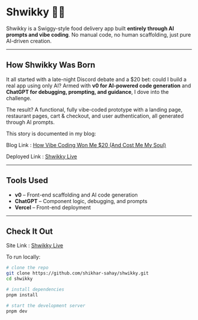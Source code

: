 # Shwikky 🍔🚀

Shwikky is a Swiggy-style food delivery app built **entirely through AI prompts and vibe coding**. No manual code, no human scaffolding, just pure AI-driven creation.

---

## How Shwikky Was Born

It all started with a late-night Discord debate and a $20 bet: could I build a real app using only AI? Armed with **v0 for AI-powered code generation** and **ChatGPT for debugging, prompting, and guidance**, I dove into the challenge.

The result? A functional, fully vibe-coded prototype with a landing page, restaurant pages, cart & checkout, and user authentication, all generated through AI prompts.

This story is documented in my blog:  

Blog Link : [How Vibe Coding Won Me $20 (And Cost Me My Soul)](https://<link-to-blog>)  

Deployed Link : [Shwikky Live](https://<link-to-deployed-website>)

---

## Tools Used

- **v0** – Front-end scaffolding and AI code generation  
- **ChatGPT** – Component logic, debugging, and prompts  
- **Vercel** – Front-end deployment

---

## Check It Out

Site Link : [Shwikky Live](https://<link-to-deployed-website>)

To run locally:

```bash
# clone the repo
git clone https://github.com/shikhar-sahay/shwikky.git
cd shwikky

# install dependencies
pnpm install

# start the development server
pnpm dev
